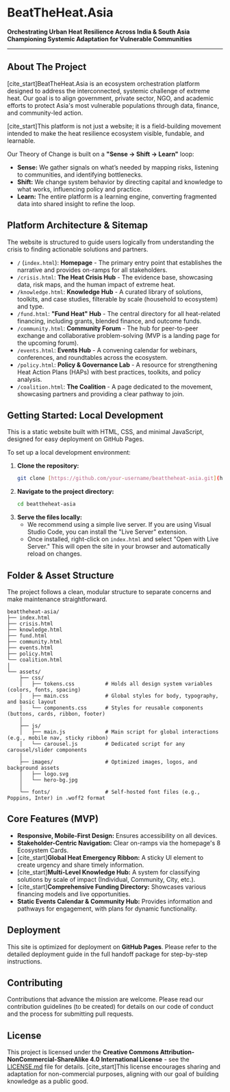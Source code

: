 # BeatTheHeat.Asia

**Orchestrating Urban Heat Resilience Across India & South Asia**
**Championing Systemic Adaptation for Vulnerable Communities**

---

## About The Project

[cite_start]BeatTheHeat.Asia is an ecosystem orchestration platform designed to address the interconnected, systemic challenge of extreme heat. Our goal is to align government, private sector, NGO, and academic efforts to protect Asia's most vulnerable populations through data, finance, and community-led action.

[cite_start]This platform is not just a website; it is a field-building movement intended to make the heat resilience ecosystem visible, fundable, and learnable.

Our Theory of Change is built on a **"Sense -> Shift -> Learn"** loop:
* **Sense:** We gather signals on what’s needed by mapping risks, listening to communities, and identifying bottlenecks.
* **Shift:** We change system behavior by directing capital and knowledge to what works, influencing policy and practice.
* **Learn:** The entire platform is a learning engine, converting fragmented data into shared insight to refine the loop.

## Platform Architecture & Sitemap

The website is structured to guide users logically from understanding the crisis to finding actionable solutions and partners.

-   `/` (`index.html`): **Homepage** - The primary entry point that establishes the narrative and provides on-ramps for all stakeholders.
-   `/crisis.html`: **The Heat Crisis Hub** - The evidence base, showcasing data, risk maps, and the human impact of extreme heat.
-   `/knowledge.html`: **Knowledge Hub** - A curated library of solutions, toolkits, and case studies, filterable by scale (household to ecosystem) and type.
-   `/fund.html`: **"Fund Heat" Hub** - The central directory for all heat-related financing, including grants, blended finance, and outcome funds.
-   `/community.html`: **Community Forum** - The hub for peer-to-peer exchange and collaborative problem-solving (MVP is a landing page for the upcoming forum).
-   `/events.html`: **Events Hub** - A convening calendar for webinars, conferences, and roundtables across the ecosystem.
-   `/policy.html`: **Policy & Governance Lab** - A resource for strengthening Heat Action Plans (HAPs) with best practices, toolkits, and policy analysis.
-   `/coalition.html`: **The Coalition** - A page dedicated to the movement, showcasing partners and providing a clear pathway to join.

## Getting Started: Local Development

This is a static website built with HTML, CSS, and minimal JavaScript, designed for easy deployment on GitHub Pages.

To set up a local development environment:

1.  **Clone the repository:**
    ```sh
    git clone [https://github.com/your-username/beattheheat-asia.git](https://github.com/your-username/beattheheat-asia.git)
    ```
2.  **Navigate to the project directory:**
    ```sh
    cd beattheheat-asia
    ```
3.  **Serve the files locally:**
    * We recommend using a simple live server. If you are using Visual Studio Code, you can install the "Live Server" extension.
    * Once installed, right-click on `index.html` and select "Open with Live Server." This will open the site in your browser and automatically reload on changes.

## Folder & Asset Structure

The project follows a clean, modular structure to separate concerns and make maintenance straightforward.

```
beattheheat-asia/
├── index.html
├── crisis.html
├── knowledge.html
├── fund.html
├── community.html
├── events.html
├── policy.html
└── coalition.html
│
└── assets/
    ├── css/
    │   ├── tokens.css          # Holds all design system variables (colors, fonts, spacing)
    │   ├── main.css            # Global styles for body, typography, and basic layout
    │   └── components.css      # Styles for reusable components (buttons, cards, ribbon, footer)
    │
    ├── js/
    │   ├── main.js             # Main script for global interactions (e.g., mobile nav, sticky ribbon)
    │   └── carousel.js         # Dedicated script for any carousel/slider components
    │
    ├── images/                 # Optimized images, logos, and background assets
    │   ├── logo.svg
    │   └── hero-bg.jpg
    │
    └── fonts/                  # Self-hosted font files (e.g., Poppins, Inter) in .woff2 format
```

## Core Features (MVP)

-   **Responsive, Mobile-First Design:** Ensures accessibility on all devices.
-   **Stakeholder-Centric Navigation:** Clear on-ramps via the homepage's 8 Ecosystem Cards.
-   [cite_start]**Global Heat Emergency Ribbon:** A sticky UI element to create urgency and share timely information.
-   [cite_start]**Multi-Level Knowledge Hub:** A system for classifying solutions by scale of impact (Individual, Community, City, etc.).
-   [cite_start]**Comprehensive Funding Directory:** Showcases various financing models and live opportunities.
-   **Static Events Calendar & Community Hub:** Provides information and pathways for engagement, with plans for dynamic functionality.

## Deployment

This site is optimized for deployment on **GitHub Pages**. Please refer to the detailed deployment guide in the full handoff package for step-by-step instructions.

## Contributing

Contributions that advance the mission are welcome. Please read our contribution guidelines (to be created) for details on our code of conduct and the process for submitting pull requests.

## License

This project is licensed under the **Creative Commons Attribution-NonCommercial-ShareAlike 4.0 International License** - see the [LICENSE.md](LICENSE.md) file for details.
[cite_start]This license encourages sharing and adaptation for non-commercial purposes, aligning with our goal of building knowledge as a public good.
